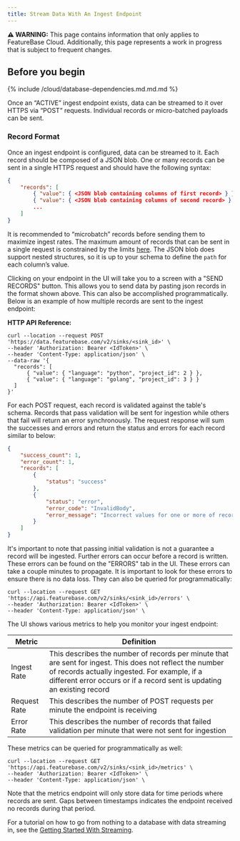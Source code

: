 ```yaml
---
title: Stream Data With An Ingest Endpoint
---
```


**⚠ WARNING:** This page contains information that only applies to FeatureBase Cloud. Additionally, this page represents a work in progress that is subject to frequent changes.

## Before you begin

{% include /cloud/database-dependencies.md.md.md %}

Once an “ACTIVE” ingest endpoint exists, data can be streamed to it over HTTPS via “POST” requests. Individual records or micro-batched payloads can be sent.

### Record Format

Once an ingest endpoint is configured, data can be streamed to it. Each record should be composed of a JSON blob. One or many records can be sent in a single HTTPS request and should have the following syntax:

```json
{
    "records": [
        { "value": { <JSON blob containing columns of first record> } },
        { "value": { <JSON blob containing columns of second record> } },
        ...
    ]
}
```

It is recommended to “microbatch” records before sending them to maximize ingest rates. The maximum amount of records that can be sent in a single request is constrained by the limits [here](/cloud/cloud-data-ingestion/streaming-https-endpoint/cloud-streaming-overview). The JSON blob does support nested structures, so it is up to your schema to define the `path` for each column’s value.

Clicking on your endpoint in the UI will take you to a screen with a "SEND RECORDS" button. This allows you to send data by pasting json records in the format shown above. This can also be accomplished programmatically. Below is an example of how multiple records are sent to the ingest endpoint:


**HTTP API Reference:**
```shell
curl --location --request POST 'https://data.featurebase.com/v2/sinks/<sink_id>' \
--header 'Authorization: Bearer <IdToken>' \
--header 'Content-Type: application/json' \
--data-raw '{
  "records": [
      { "value": { "language": "python", "project_id": 2 } },
      { "value": { "language": "golang", "project_id": 3 } }
  ]
}'
```

For each POST request, each record is validated against the table's schema. Records that pass validation will be sent for ingestion while others that fail will return an error synchronously. The request response will sum the successes and errors and return the status and errors for each record similar to below:

```json
{
    "success_count": 1,
    "error_count": 1,
    "records": [
        {
            "status": "success"
        },
        {
            "status": "error",
            "error_code": "InvalidBody",
            "error_message": "Incorrect values for one or more of record fields"
        }
    ]
}
```

It's important to note that passing initial validation is not a guarantee a record will be ingested. Further errors can occur before a record is written. These errors can be found on the "ERRORS" tab in the UI. These errors can take a couple minutes to propagate. It is important to look for these errors to ensure there is no data loss. They can also be queried for programmatically:

```shell
curl --location --request GET 'https://api.featurebase.com/v2/sinks/<sink_id>/errors' \
--header 'Authorization: Bearer <IdToken>' \
--header 'Content-Type: application/json' \
```

The UI shows various metrics to help you monitor your ingest endpoint:

|Metric | Definition  |
| --- | ----------- |
|Ingest Rate   |  This describes the number of records per minute that are sent for ingest. This does not reflect the number of records actually ingested. For example, if a different error occurs or if a record sent is updating an existing record |
|Request Rate   |  This describes the number of POST requests per minute the endpoint is receiving |
|Error Rate     | This describes the number of records that failed validation per minute that were not sent for ingestion|

These metrics can be queried for programmatically as well:

```shell
curl --location --request GET 'https://api.featurebase.com/v2/sinks/<sink_id>/metrics' \
--header 'Authorization: Bearer <IdToken>' \
--header 'Content-Type: application/json' \
```

Note that the metrics endpoint will only store data for time periods where records are sent. Gaps between timestamps indicates the endpoint received no records during that period.

For a tutorial on how to go from nothing to a database with data streaming in, see the [Getting Started With Streaming](/cloud/cloud-data-ingestion/streaming-https-endpoint/cloud-streaming-quickstart).
